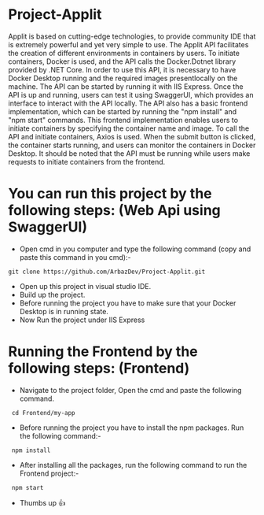 # Project-Applit
Applit is based on cutting-edge technologies, to provide community IDE that is extremely powerful and yet very simple to use.
The Applit API facilitates the creation of different environments in containers by users. To initiate containers, Docker is used, and the API calls the Docker.Dotnet library provided by .NET Core.
In order to use this API, it is necessary to have Docker Desktop running and the required images presentlocally on the machine. The API can be started by running it with IIS Express. Once the API is up and running, users can test it using SwaggerUI, which provides an interface to interact with the API locally. The API also has a basic frontend implementation, which can be started by running the "npm install" and "npm start" commands. This frontend implementation enables users to initiate containers by specifying the container name and image. To call the API and initiate containers, Axios is used. When the submit button is clicked, the container starts running, and users can monitor the containers in Docker Desktop. It should be noted that the API must be running while users make requests to initiate containers from the frontend.

# You can run this project by the following steps: (Web Api using SwaggerUI)
 - Open cmd in you computer and type the following command (copy and paste this command in you cmd):-
  ``` 
  git clone https://github.com/ArbazDev/Project-Applit.git
  ```
 - Open up this project in visual studio IDE. 
 - Build up the project.
 - Before running the project you have to make sure that your Docker Desktop is in running state.
 - Now Run the project under IIS Express

# Running the Frontend by the following steps: (Frontend)
 - Navigate to the project folder, Open the cmd and paste the following command.
 ```
  cd Frontend/my-app
 ```
 - Before running the project you have to install the npm packages. Run the following command:-
 ```
  npm install
 ```
 - After installing all the packages, run the following command to run the Frontend project:-
 ```
  npm start
 ```
 - Thumbs up 👍 
